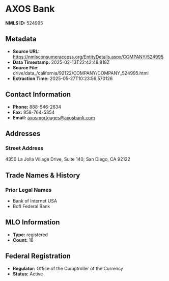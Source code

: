 # AXOS Bank

**NMLS ID:** 524995

## Metadata
- **Source URL:** https://nmlsconsumeraccess.org/EntityDetails.aspx/COMPANY/524995
- **Data Timestamp:** 2025-02-13T22:42:48.818Z
- **Source File:** drive/data_/california/92122/COMPANY/COMPANY_524995.html
- **Extraction Time:** 2025-05-27T10:23:56.570126

## Contact Information
- **Phone:** 888-546-2634
- **Fax:** 858-764-5354
- **Email:** axosmortgages@axosbank.com

## Addresses
### Street Address
4350 La Jolla Village Drive, Suite 140; San Diego, CA 92122

## Trade Names & History
### Prior Legal Names
- Bank of Internet USA
- BofI Federal Bank

## MLO Information
- **Type:** registered
- **Count:** 18

## Federal Registration
- **Regulator:** Office of the Comptroller of the Currency
- **Status:** Active
